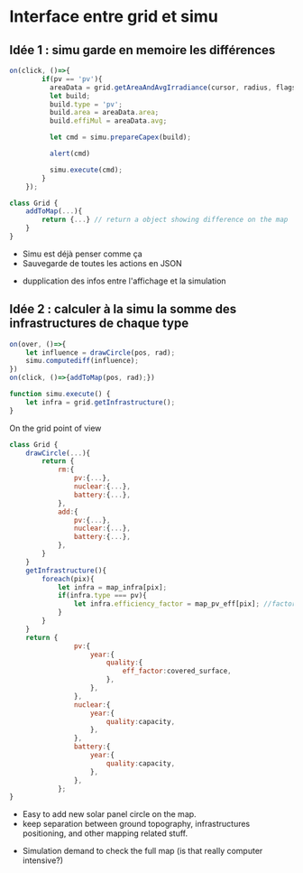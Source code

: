 # Interface entre grid et simu

## Idée 1 : simu garde en memoire les différences

```javascript
on(click, ()=>{
        if(pv == 'pv'){
          areaData = grid.getAreaAndAvgIrradiance(cursor, radius, flags);
          let build;
          build.type = 'pv';
          build.area = areaData.area;
          build.effiMul = areaData.avg;

          let cmd = simu.prepareCapex(build);

          alert(cmd)

          simu.execute(cmd);
        }
    });
```
```javascript
class Grid {
    addToMap(...){
        return {...} // return a object showing difference on the map
    }
}
```



+ Simu est déjà penser comme ça
+ Sauvegarde de toutes les actions en JSON
- dupplication des infos entre l'affichage et la simulation


## Idée 2 : calculer à la simu la somme des infrastructures de chaque type

```javascript
on(over, ()=>{
    let influence = drawCircle(pos, rad);
    simu.computediff(influence);
})
on(click, ()=>{addToMap(pos, rad);})

function simu.execute() {
    let infra = grid.getInfrastructure();
}
```
On the grid point of view
```javascript
class Grid {
    drawCircle(...){
        return {
            rm:{
                pv:{...},
                nuclear:{...},
                battery:{...},
            },
            add:{
                pv:{...},
                nuclear:{...},
                battery:{...},
            },
        }
    }
    getInfrastructure(){
        foreach(pix){
            let infra = map_infra[pix];
            if(infra.type === pv){
                let infra.efficiency_factor = map_pv_eff[pix]; //factor depend on a map
            }
        }
    }
    return {
                pv:{
                    year:{
                        quality:{
                            eff_factor:covered_surface,
                        },
                    },
                },
                nuclear:{
                    year:{
                        quality:capacity,
                    },
                },
                battery:{
                    year:{
                        quality:capacity,
                    },
                },
            };
}
```

+ Easy to add new solar panel circle on the map.
+ keep separation between ground topography, infrastructures positioning, and other mapping related stuff.
- Simulation demand to check the full map (is that really computer intensive?)
